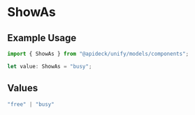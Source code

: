 # ShowAs

## Example Usage

```typescript
import { ShowAs } from "@apideck/unify/models/components";

let value: ShowAs = "busy";
```

## Values

```typescript
"free" | "busy"
```